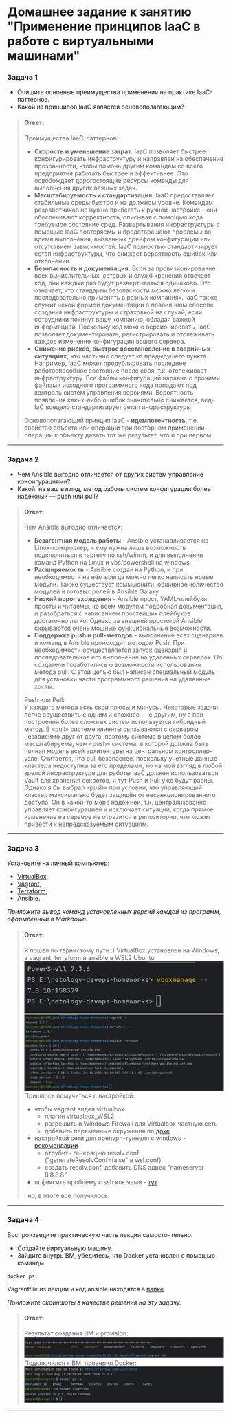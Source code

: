 # Домашнее задание к занятию "Применение принципов IaaC в работе с виртуальными машинами"

### Задача 1
- Опишите основные преимущества применения на практике IaaC-паттернов.
- Какой из принципов IaaC является основополагающим?


> #### Ответ:
> Преимущества IaaC-паттернов: 
> - **Скорость и уменьшение затрат.** IaaC позволяет быстрее конфигурировать инфраструктуру и направлен на обеспечение 
> прозрачности, чтобы помочь другим командам со всего предприятия работать быстрее и эффективнее. 
> Это освобождает дорогостоящие ресурсы команды для выполнения других важных задач.  
> - **Масштабируемость и стандартизация.** IaaC предоставляет стабильные среды быстро и на должном уровне. 
> Командам разработчиков не нужно прибегать к ручной настройке - они обеспечивают корректность, описывая с помощью 
> кода требуемое состояние сред. Развертывания инфраструктуры с помощью IaaC повторяемы и предотвращают 
> проблемы во время выполнения, вызванных дрейфом конфигурации или отсутствием зависимостей. 
> IaaC полностью стандартизирует сетап инфраструктуры, что снижает вероятность ошибок или отклонений.  
> - **Безопасность и документация.** Если за провизионирование всех вычислительных, сетевых и служб хранения 
> отвечает код, они каждый раз будут развертываться одинаково. Это означает, что стандарты безопасности можно 
> легко и последовательно применять в разных компаниях. IaaC также служит некой формой документации о правильном 
> способе создания инфраструктуры и страховкой на случай, если сотрудники покинут вашу компанию, обладая важной 
> информацией. Поскольку код можно версионировать, IaaC позволяет документировать, регистрировать и отслеживать 
> каждое изменение конфигурации вашего сервера.  
> - **Снижение рисков, быстрое восстановление в аварийных ситуациях,** что частично следует из предыдущего пункта. Например, IaaC может продублировать последнее работоспособное состояние после сбоя, 
> т.к. отслеживает инфраструктуру. Все файлы конфигураций наравне с прочими файлами исходного программного кода попадают 
> под контроль систем управления версиями. Вероятность появления каких-либо ошибок значительно снижается, ведь IaC всецело стандартизирует сетап инфраструктуры.
> 
> Основополагающий принцип IaaC - **идемпотентность**, т.е. свойство объекта или операции при повторном применении операции 
> к объекту давать тот же результат, что и при первом.

---

### Задача 2
- Чем Ansible выгодно отличается от других систем управление конфигурациями?
- Какой, на ваш взгляд, метод работы систем конфигурации более надёжный — push или pull?


> #### Ответ:
> Чем Ansible выгодно отличается:
> - **Безагентная модель работы** - Ansible устанавливается на Linux-контроллер, и ему нужна лишь возможность 
> подключиться к таргету по ssh/winrm, и для выполнения команд Python на Linux и vbs/powershell на windows
> - **Расширяемость** - Ansible создан на Python, и при необходимости на нём всегда можно легко написать новые модули. 
> Также существует коммьюнити, обширное количество модулей и готовых ролей в Ansible Galaxy
> - **Низкий порог вхождения** - Ansible прост, YAML-плейбуки просты и читаемы, ко всем модулям подробная документация, 
> и разобраться с написанием простейших плейбуков достаточно легко. Однако за внешней простотой Ansible скрываются очень 
> мощные функциональные возможности. 
> - **Поддержка push и pull-методов** - выполнение всех сценариев и команд в Ansible происходит методом Push. При необходимости 
> осуществляется запуск сценария и последовательное его выполнение на удаленных серверах. Но создатели позаботились о 
> возможности использования метода pull. С этой целью был написан специальный модуль для установки части программного решения на удаленные хосты.
> 
> Push или Pull:  
> У каждого метода есть свои плюсы и минусы. Некоторые задачи легче осуществить с одним и сложнее — с другим, ну а при построении более сложных систем используется гибридный метод. 
> В «pull» системе клиенты связываются с сервером независимо друг от друга, поэтому система в целом более масштабируема, чем «push» система, в которой должна быть полная модель всей архитектуры на центральном контроллер-узле. 
> Считается, что pull безопаснее, поскольку учетные данные кластера недоступны за его пределами, но на мой взгляд в любой зрелой инфраструктуре для работы IaaC должен использоваться Vault для хранения секретов, и тут Push и Pull уже будут равны.  
> Однако я бы выбрал «push» при условии, что управляющий кластер максимально будет защищён от несанкционированного доступа. 
> Он в какой-то мере надёжней, т.к. централизованно управляет конфигурацией и исключает ситуации, когда прямое изменение 
> на сервере не отразится в репозитории, что может привести к непредсказуемым ситуациям. 
> 
---

### Задача 3
Установите на личный компьютер:

- [VirtualBox](https://www.virtualbox.org/),
- [Vagrant](https://github.com/netology-code/devops-materials),
- [Terraform](https://github.com/netology-code/devops-materials/blob/master/README.md),
- Ansible.

*Приложите вывод команд установленных версий каждой из программ, оформленный в Markdown.*

> #### Ответ:
> Я пошел по тернистому пути :)
> VirtualBox установлен на Windows, а vagrant, terraform и ansible в WSL2 Ubuntu 
> ![virtualbox on windows](img/01.png)  
> ![vagrant, terraform, ansible on wsl-ubuntu](img/02.png)  
> Пришлось помучиться с настройкой:
> - чтобы vagrant видел virtualbox
>   - плагин virtualbox_WSL2
>   - разрешить в Windows Firewall для Virtualbox частную сеть
>   - добавить переменные окружения по [доке](https://developer.hashicorp.com/vagrant/docs/other/wsl)
> - настройкой сети для openvpn-туннеля c windows - [рекомендации](https://learn.microsoft.com/ru-ru/windows/wsl/troubleshooting#common-issues)
>   - отрубить генерацию resolv.conf ("generateResolvConf=false" в wsl.conf)
>   - создать resolv.conf, добавить DNS адрес "nameserver 8.8.8.8"
> - пофиксить проблему с ssh ключами - [тут](https://github.com/geerlingguy/ansible-for-devops/issues/234)
>
> , но, в итоге все получилось.

---

### Задача 4
Воспроизведите практическую часть лекции самостоятельно.

- Создайте виртуальную машину.
- Зайдите внутрь ВМ, убедитесь, что Docker установлен с помощью команды
```
docker ps,
```
Vagrantfile из лекции и код ansible находятся в [папке](https://github.com/netology-code/virt-homeworks/tree/virt-11/05-virt-02-iaac/src).

*Приложите скриншоты в качестве решения на эту задачу.*


> #### Ответ:
> Результат создания ВМ и provision:
> ![playbook recap](img/04.png)  
> Подключился к ВМ, проверил Docker:
> ![docker ps](img/03.png)  

---
